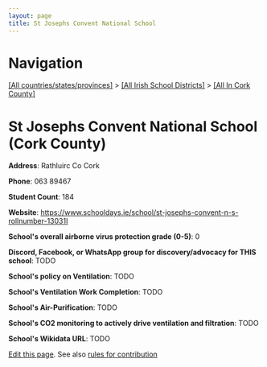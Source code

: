```yaml
---
layout: page
title: St Josephs Convent National School
---
```

# Navigation

[[All countries/states/provinces]](../../..) > [[All Irish School Districts]](../..) > [[All In Cork County]](..)

# St Josephs Convent National School (Cork County)

**Address**: Rathluirc Co Cork

**Phone**: 063 89467

**Student Count**: 184

**Website**: <https://www.schooldays.ie/school/st-josephs-convent-n-s-rollnumber-13031I>

**School's overall airborne virus protection grade (0-5)**: 0

**Discord, Facebook, or WhatsApp group for discovery/advocacy for THIS school**: TODO

**School's policy on Ventilation**: TODO

**School's Ventilation Work Completion**: TODO

**School's Air-Purification**: TODO

**School's CO2 monitoring to actively drive ventilation and filtration**: TODO

**School's Wikidata URL**: TODO


[Edit this page](https://github.com/ventilate-schools/Ireland/edit/main/./Cork_County/St_Josephs_Convent_National_School.md). See also [rules for contribution](../../../contribution-rules/)